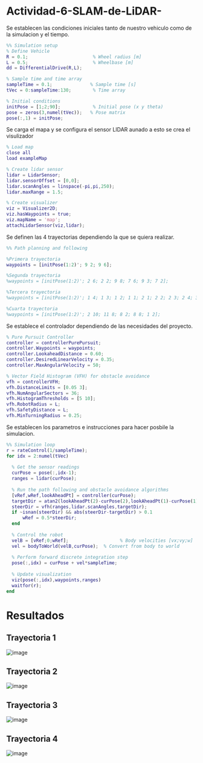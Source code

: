 # Actividad-6-SLAM-de-LiDAR-


Se establecen las condiciones iniciales tanto de nuestro vehiculo como de la simulacion y el tiempo.
  ``` matlab
%% Simulation setup
% Define Vehicle
R = 0.1;                        % Wheel radius [m]
L = 0.5;                        % Wheelbase [m]
dd = DifferentialDrive(R,L);

% Sample time and time array
sampleTime = 0.1;              % Sample time [s]
tVec = 0:sampleTime:130;        % Time array

% Initial conditions
initPose = [1;2;90];            % Initial pose (x y theta)
pose = zeros(3,numel(tVec));   % Pose matrix
pose(:,1) = initPose;
  ``` 
  Se carga el mapa y se configura el sensor LIDAR aunado a esto se crea el visulizador
  
  ``` matlab
% Load map
close all
load exampleMap

% Create lidar sensor
lidar = LidarSensor;
lidar.sensorOffset = [0,0];
lidar.scanAngles = linspace(-pi,pi,250);
lidar.maxRange = 1.5;

% Create visualizer
viz = Visualizer2D;
viz.hasWaypoints = true;
viz.mapName = 'map';
attachLidarSensor(viz,lidar);
  ``` 
  
  
  Se definen las 4 trayectorias dependiendo la que se quiera realizar.
  ``` matlab
%% Path planning and following

%Primera trayectoria
waypoints = [initPose(1:2)'; 9 2; 9 6];

%Segunda trayectoria
%waypoints = [initPose(1:2)'; 2 6; 2 2; 9 8; 7 6; 9 3; 7 2];

%Tercera trayectoria
%waypoints = [initPose(1:2)'; 1 4; 1 3; 1 2; 1 1; 2 1; 2 2; 2 3; 2 4; 3 4; 3 3; 3 2; 3 1; 4 3; 4 4];

%Cuarta trayectoria
%waypoints = [initPose(1:2)'; 2 10; 11 8; 8 2; 8 8; 1 2];
``` 

Se establece el controlador dependiendo de las necesidades del proyecto.

  ``` matlab
% Pure Pursuit Controller
controller = controllerPurePursuit;
controller.Waypoints = waypoints;
controller.LookaheadDistance = 0.60;
controller.DesiredLinearVelocity = 0.35;
controller.MaxAngularVelocity = 50;

% Vector Field Histogram (VFH) for obstacle avoidance
vfh = controllerVFH;
vfh.DistanceLimits = [0.05 3];
vfh.NumAngularSectors = 36;
vfh.HistogramThresholds = [5 10];
vfh.RobotRadius = L;
vfh.SafetyDistance = L;
vfh.MinTurningRadius = 0.25;
  ``` 
Se establecen los parametros e instrucciones para hacer posbile la simulacion.
  ``` matlab
%% Simulation loop
r = rateControl(1/sampleTime);
for idx = 2:numel(tVec) 
    
    % Get the sensor readings
    curPose = pose(:,idx-1);
    ranges = lidar(curPose);
        
    % Run the path following and obstacle avoidance algorithms
    [vRef,wRef,lookAheadPt] = controller(curPose);
    targetDir = atan2(lookAheadPt(2)-curPose(2),lookAheadPt(1)-curPose(1)) - curPose(3);
    steerDir = vfh(ranges,lidar.scanAngles,targetDir);    
    if ~isnan(steerDir) && abs(steerDir-targetDir) > 0.1
        wRef = 0.5*steerDir;
    end
    
    % Control the robot
    velB = [vRef;0;wRef];                   % Body velocities [vx;vy;w]
    vel = bodyToWorld(velB,curPose);  % Convert from body to world
    
    % Perform forward discrete integration step
    pose(:,idx) = curPose + vel*sampleTime; 
    
    % Update visualization
    viz(pose(:,idx),waypoints,ranges)
    waitfor(r);
end
  ``` 

 # Resultados
  ## Trayectoria 1 
  ![image](https://github.com/Bere901/Actividad-6-SLAM-de-LiDAR-/assets/99983026/55810ef1-d5f1-493b-8dca-f3e17cdae424)
  ## Trayectoria 2
  ![image](https://github.com/Bere901/Actividad-6-SLAM-de-LiDAR-/assets/99983026/0c7b67f5-9830-4c87-b129-19feb8c17b74)
  ## Trayectoria 3
  ![image](https://github.com/Bere901/Actividad-6-SLAM-de-LiDAR-/assets/99983026/a36a9b56-1cab-4b8d-8b6b-86ba89f76d8a)
  ## Trayectoria 4
  ![image](https://github.com/Bere901/Actividad-6-SLAM-de-LiDAR-/assets/99983026/87a5d5f1-7626-4749-b469-8d3b9009f16f)



